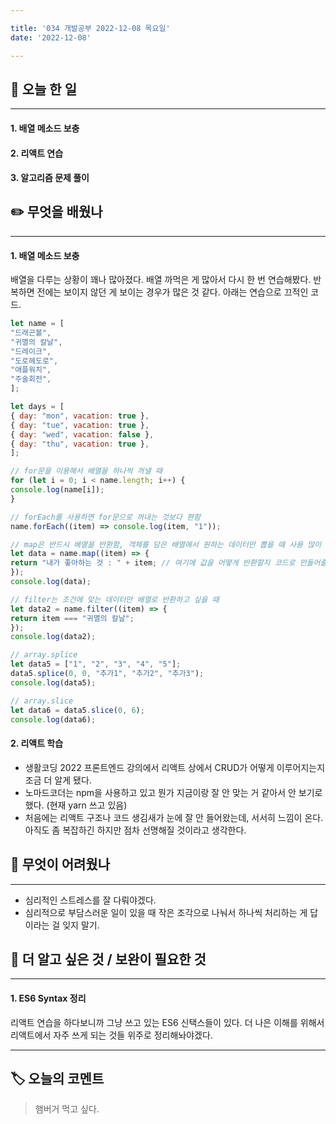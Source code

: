 ```yaml
---

title: '034 개발공부 2022-12-08 목요일'
date: '2022-12-08'

---
```


## 📅 오늘 한 일
---
#### 1.  배열 메소드 보충
#### 2. 리액트 연습
#### 3. 알고리즘 문제 풀이

## ✏️ 무엇을 배웠나
---
#### 1. 배열 메소드 보충
배열을 다루는 상황이 꽤나 많아졌다. 배열 까먹은 게 많아서 다시 한 번 연습해봤다. 반복하면 전에는 보이지 않던 게 보이는 경우가 많은 것 같다. 아래는 연습으로 끄적인 코드.
```js
let name = [
"드래곤볼",
"귀멸의 칼날",
"드레이크",
"도로헤도로",
"애플워치",
"주술회전",
];

let days = [
{ day: "mon", vacation: true },
{ day: "tue", vacation: true },
{ day: "wed", vacation: false },
{ day: "thu", vacation: true },
];

// for문을 이용해서 배열을 하나씩 꺼낼 때
for (let i = 0; i < name.length; i++) {
console.log(name[i]);
}

// forEach를 사용하면 for문으로 꺼내는 것보다 편함
name.forEach((item) => console.log(item, "1"));

// map은 반드시 배열을 반환함, 객체를 담은 배열에서 원하는 데이터만 뽑을 때 사용 많이 함
let data = name.map((item) => {
return "내가 좋아하는 것 : " + item; // 여기에 값을 어떻게 반환할지 코드로 만들어줄 수 있다
});
console.log(data);

// filter는 조건에 맞는 데이터만 배열로 반환하고 싶을 때
let data2 = name.filter((item) => {
return item === "귀멸의 칼날";
});
console.log(data2);

// array.splice
let data5 = ["1", "2", "3", "4", "5"];
data5.splice(0, 0, "추가1", "추가2", "추가3");
console.log(data5);

// array.slice
let data6 = data5.slice(0, 6);
console.log(data6);
```
#### 2. 리액트 학습
- 생활코딩 2022 프론트엔드 강의에서 리액트 상에서 CRUD가 어떻게 이루어지는지 조금 더 알게 됐다.
- 노마드코더는 npm을 사용하고 있고 뭔가 지금이랑 잘 안 맞는 거 같아서 안 보기로 했다. (현재 yarn 쓰고 있음)
- 처음에는 리액트 구조나 코드 생김새가 눈에 잘 안 들어왔는데, 서서히 느낌이 온다. 아직도 좀 복잡하긴 하지만 점차 선명해질 것이라고 생각한다.

## 🥵 무엇이 어려웠나
---
- 심리적인 스트레스를 잘 다뤄야겠다.
- 심리적으로 부담스러운 일이 있을 때 작은 조각으로 나눠서 하나씩 처리하는 게 답이라는 걸 잊지 말기.

## 🔎 더 알고 싶은 것 / 보완이 필요한 것
---
#### 1. ES6 Syntax 정리
리액트 연습을 하다보니까 그냥 쓰고 있는 ES6 신택스들이 있다. 더 나은 이해를 위해서 리액트에서 자주 쓰게 되는 것들 위주로 정리해놔야겠다.


---
## 🏷️ 오늘의 코멘트
> 햄버거 먹고 싶다.